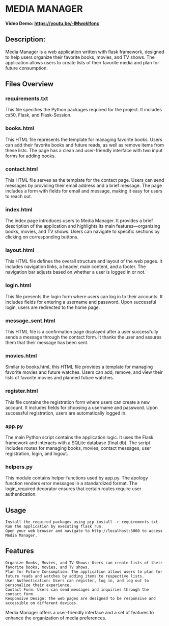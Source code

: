 # MEDIA MANAGER
#### Video Demo:  https://youtu.be/-lMwoklfonc
## Description:
Media Manager is a web application written with flask framework, designed to help users organize their favorite books, movies, and TV shows. The application allows users to create lists of their favorite media and plan for future consumption.
## Files Overview
### requirements.txt

This file specifies the Python packages required for the project. It includes cs50, Flask, and Flask-Session.
### books.html

This HTML file represents the template for managing favorite books. Users can add their favorite books and future reads, as well as remove items from these lists. The page has a clean and user-friendly interface with two input forms for adding books.
### contact.html

This HTML file serves as the template for the contact page. Users can send messages by providing their email address and a brief message. The page includes a form with fields for email and message, making it easy for users to reach out.
### index.html

The index page introduces users to Media Manager. It provides a brief description of the application and highlights its main features—organizing books, movies, and TV shows. Users can navigate to specific sections by clicking on corresponding buttons.
### layout.html

This HTML file defines the overall structure and layout of the web pages. It includes navigation links, a header, main content, and a footer. The navigation bar adjusts based on whether a user is logged in or not.
### login.html

This file presents the login form where users can log in to their accounts. It includes fields for entering a username and password. Upon successful login, users are redirected to the home page.
### message_sent.html

This HTML file is a confirmation page displayed after a user successfully sends a message through the contact form. It thanks the user and assures them that their message has been sent.
### movies.html

Similar to books.html, this HTML file provides a template for managing favorite movies and future watches. Users can add, remove, and view their lists of favorite movies and planned future watches.
### register.html

This file contains the registration form where users can create a new account. It includes fields for choosing a username and password. Upon successful registration, users are automatically logged in.
### app.py

The main Python script contains the application logic. It uses the Flask framework and interacts with a SQLite database (final.db). The script includes routes for managing books, movies, contact messages, user registration, login, and logout.
### helpers.py

This module contains helper functions used by app.py. The apology function renders error messages in a standardized format. The login_required decorator ensures that certain routes require user authentication.
## Usage

    Install the required packages using pip install -r requirements.txt.
    Run the application by executing flask run.
    Open your web browser and navigate to http://localhost:5000 to access Media Manager.

## Features

    Organize Books, Movies, and TV Shows: Users can create lists of their favorite books, movies, and TV shows.
    Plan for Future Consumption: The application allows users to plan for future reads and watches by adding items to respective lists.
    User Authentication: Users can register, log in, and log out to personalize their experience.
    Contact Form: Users can send messages and inquiries through the contact form.
    Responsive Design: The web pages are designed to be responsive and accessible on different devices.

Media Manager offers a user-friendly interface and a set of features to enhance the organization of media preferences.

